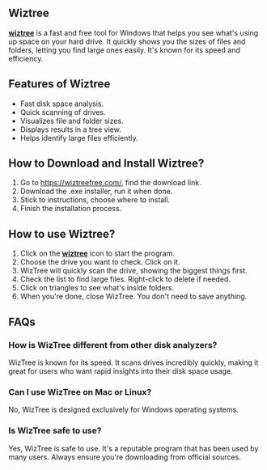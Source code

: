 ## Wiztree


**[wiztree]()** is a fast and free tool for Windows that helps you see what's using up space on your hard drive. It quickly shows you the sizes of files and folders, letting you find large ones easily. It's known for its speed and efficiency.


## Features of Wiztree

* Fast disk space analysis.
* Quick scanning of drives.
* Visualizes file and folder sizes.
* Displays results in a tree view.
* Helps identify large files efficiently.


## How to Download and Install Wiztree?

1. Go to https://wiztreefree.com/, find the download link.
2. Download the .exe installer, run it when done.
3. Stick to instructions, choose where to install.
4. Finish the installation process.


## How to use Wiztree?

1. Click on the **[wiztree]()** icon to start the program.
2. Choose the drive you want to check. Click on it.
3. WizTree will quickly scan the drive, showing the biggest things first.
4. Check the list to find large files. Right-click to delete if needed.
5. Click on triangles to see what's inside folders.
6. When you're done, close WizTree. You don't need to save anything.


## FAQs


### How is WizTree different from other disk analyzers?
WizTree is known for its speed. It scans drives incredibly quickly, making it great for users who want rapid insights into their disk space usage.

### Can I use WizTree on Mac or Linux?
No, WizTree is designed exclusively for Windows operating systems.

### Is WizTree safe to use?
Yes, WizTree is safe to use. It's a reputable program that has been used by many users. Always ensure you're downloading from official sources.
